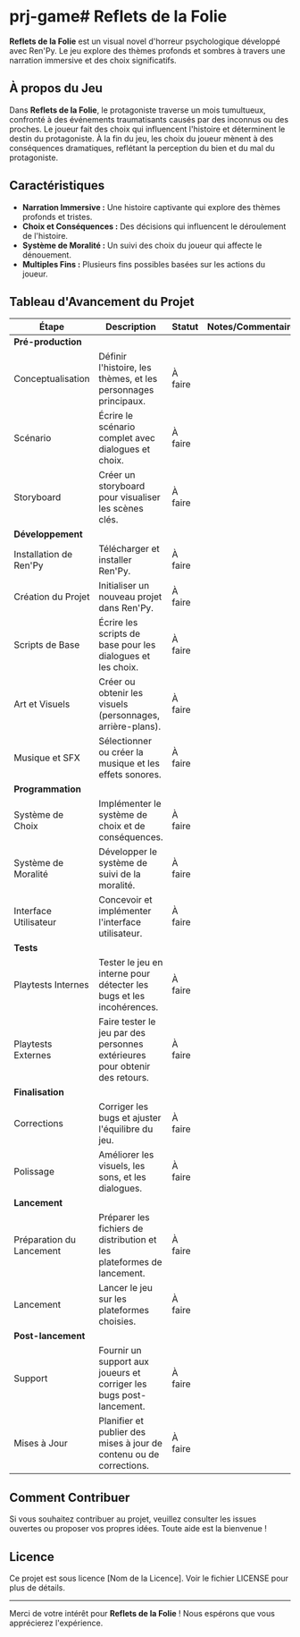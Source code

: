 # prj-game# Reflets de la Folie

**Reflets de la Folie** est un visual novel d'horreur psychologique développé avec Ren'Py. Le jeu explore des thèmes profonds et sombres à travers une narration immersive et des choix significatifs.

## À propos du Jeu

Dans **Reflets de la Folie**, le protagoniste traverse un mois tumultueux, confronté à des événements traumatisants causés par des inconnus ou des proches. Le joueur fait des choix qui influencent l'histoire et déterminent le destin du protagoniste. À la fin du jeu, les choix du joueur mènent à des conséquences dramatiques, reflétant la perception du bien et du mal du protagoniste.

## Caractéristiques

- **Narration Immersive :** Une histoire captivante qui explore des thèmes profonds et tristes.
- **Choix et Conséquences :** Des décisions qui influencent le déroulement de l'histoire.
- **Système de Moralité :** Un suivi des choix du joueur qui affecte le dénouement.
- **Multiples Fins :** Plusieurs fins possibles basées sur les actions du joueur.

## Tableau d'Avancement du Projet

| **Étape**                | **Description**                                                                 | **Statut** | **Notes/Commentaires** |
|--------------------------|---------------------------------------------------------------------------------|------------|------------------------|
| **Pré-production**       |                                                                                 |            |                        |
| Conceptualisation        | Définir l'histoire, les thèmes, et les personnages principaux.                 | À faire    |                        |
| Scénario                 | Écrire le scénario complet avec dialogues et choix.                            | À faire    |                        |
| Storyboard              | Créer un storyboard pour visualiser les scènes clés.                          | À faire    |                        |
| **Développement**        |                                                                                 |            |                        |
| Installation de Ren'Py   | Télécharger et installer Ren'Py.                                               | À faire    |                        |
| Création du Projet       | Initialiser un nouveau projet dans Ren'Py.                                    | À faire    |                        |
| Scripts de Base          | Écrire les scripts de base pour les dialogues et les choix.                   | À faire    |                        |
| Art et Visuels           | Créer ou obtenir les visuels (personnages, arrière-plans).                     | À faire    |                        |
| Musique et SFX           | Sélectionner ou créer la musique et les effets sonores.                       | À faire    |                        |
| **Programmation**        |                                                                                 |            |                        |
| Système de Choix         | Implémenter le système de choix et de conséquences.                            | À faire    |                        |
| Système de Moralité      | Développer le système de suivi de la moralité.                                 | À faire    |                        |
| Interface Utilisateur    | Concevoir et implémenter l'interface utilisateur.                             | À faire    |                        |
| **Tests**                |                                                                                 |            |                        |
| Playtests Internes       | Tester le jeu en interne pour détecter les bugs et les incohérences.            | À faire    |                        |
| Playtests Externes        | Faire tester le jeu par des personnes extérieures pour obtenir des retours.    | À faire    |                        |
| **Finalisation**         |                                                                                 |            |                        |
| Corrections              | Corriger les bugs et ajuster l'équilibre du jeu.                               | À faire    |                        |
| Polissage                | Améliorer les visuels, les sons, et les dialogues.                             | À faire    |                        |
| **Lancement**            |                                                                                 |            |                        |
| Préparation du Lancement | Préparer les fichiers de distribution et les plateformes de lancement.         | À faire    |                        |
| Lancement                | Lancer le jeu sur les plateformes choisies.                                   | À faire    |                        |
| **Post-lancement**       |                                                                                 |            |                        |
| Support                  | Fournir un support aux joueurs et corriger les bugs post-lancement.           | À faire    |                        |
| Mises à Jour             | Planifier et publier des mises à jour de contenu ou de corrections.            | À faire    |                        |

## Comment Contribuer

Si vous souhaitez contribuer au projet, veuillez consulter les issues ouvertes ou proposer vos propres idées. Toute aide est la bienvenue !

## Licence

Ce projet est sous licence [Nom de la Licence]. Voir le fichier LICENSE pour plus de détails.

---

Merci de votre intérêt pour **Reflets de la Folie** ! Nous espérons que vous apprécierez l'expérience.
